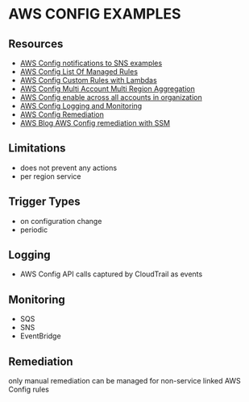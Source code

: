 # AWS CONFIG EXAMPLES

## Resources
- [AWS Config notifications to SNS examples](https://docs.aws.amazon.com/config/latest/developerguide/notifications-for-AWS-Config.html)
- [AWS Config List Of Managed Rules](https://docs.aws.amazon.com/config/latest/developerguide/managed-rules-by-aws-config.html)
- [AWS Config Custom Rules with Lambdas](https://docs.aws.amazon.com/config/latest/developerguide/evaluate-config_develop-rules.html)
- [AWS Config Multi Account Multi Region Aggregation](https://docs.aws.amazon.com/config/latest/developerguide/aggregate-data.html)
- [AWS Config enable across all accounts in organization](https://docs.aws.amazon.com/config/latest/developerguide/config-rule-multi-account-deployment.html)
- [AWS Config Logging and Monitoring](https://docs.aws.amazon.com/config/latest/developerguide/security-logging-and-monitoring.html)
- [AWS Config Remediation](https://docs.aws.amazon.com/config/latest/developerguide/remediation.html)
- [AWS Blog AWS Config remediation with SSM](https://aws.amazon.com/blogs/mt/implement-aws-config-rule-remediation-with-systems-manager-change-manager/)

## Limitations
- does not prevent any actions
- per region service

## Trigger Types
- on configuration change
- periodic


## Logging
- AWS Config API calls captured by CloudTrail as events

## Monitoring
- SQS
- SNS
- EventBridge

## Remediation
only manual remediation can be managed for non-service linked AWS Config rules